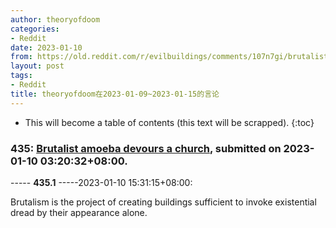 ```yaml
---
author: theoryofdoom
categories:
- Reddit
date: 2023-01-10
from: https://old.reddit.com/r/evilbuildings/comments/107n7gi/brutalist_amoeba_devours_a_church/
layout: post
tags:
- Reddit
title: theoryofdoom在2023-01-09~2023-01-15的言论
---
```


* This will become a table of contents (this text will be scrapped).
{:toc}

### 435: [Brutalist amoeba devours a church](https://old.reddit.com/r/evilbuildings/comments/107n7gi/brutalist_amoeba_devours_a_church/), submitted on 2023-01-10 03:20:32+08:00.

----- __435.1__ -----2023-01-10 15:31:15+08:00:

Brutalism is the project of creating buildings sufficient to invoke existential dread by their appearance alone.

